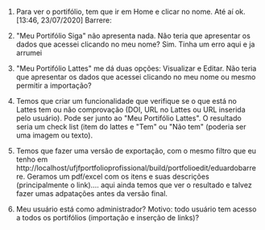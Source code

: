 
1) Para ver o portifólio, tem que ir em Home e clicar no nome. Até aí ok.
[13:46, 23/07/2020] Barrere: 

2) "Meu Portifólio Siga" não apresenta nada. Não teria que apresentar os dados que acessei clicando no meu nome?
Sim. Tinha um erro aqui e ja arrumei

3) "Meu Portifólio Lattes" me dá duas opções: Visualizar e Editar. Não teria que apresentar os dados que acessei clicando no meu nome ou mesmo permitir a importação?


4) Temos que criar um funcionalidade que verifique se o que está no Lattes tem ou não comprovação (DOI, URL no Lattes ou URL inserida pelo usuário). Pode ser junto ao "Meu Portifólio Lattes". O resultado seria um check list (item do lattes e "Tem" ou "Não tem" (poderia ser uma imagem ou texto).


5) Temos que fazer uma versão de exportação, com o mesmo filtro que eu tenho em http://localhost/ufjfportfolioprofissional/build/portfolioedit/eduardobarrere. Geramos um pdf/excel com os itens e suas descrições (principalmente o link).... aqui ainda temos que ver o resultado e talvez fazer umas adpatações antes da versão final.


6) Meu usuário está como administrador? Motivo: todo usuário tem acesso a todos os portifólios (importação e inserção de links)?